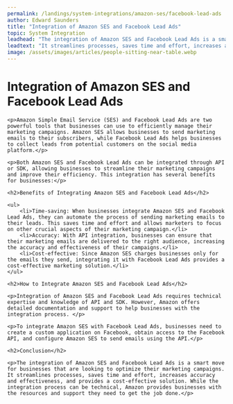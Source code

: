 ```yaml
---
permalink: /landings/system-integrations/amazon-ses/facebook-lead-ads
author: Edward Saunders
title: "Integration of Amazon SES and Facebook Lead Ads"
topic: System Integration
leadhead: "The integration of Amazon SES and Facebook Lead Ads is a smart move for businesses that are looking to optimize their marketing campaigns"
leadtext: "It streamlines processes, saves time and effort, increases accuracy and effectiveness, and provides a cost-effective solution. While the integration process can be technical, Amazon provides businesses with the resources and support they need to get the job done."
image: /assets/images/articles/people-sitting-near-table.webp
---
```

<div class="arttext">	<h1>Integration of Amazon SES and Facebook Lead Ads</h1>

	<p>Amazon Simple Email Service (SES) and Facebook Lead Ads are two powerful tools that businesses can use to efficiently manage their marketing campaigns. Amazon SES allows businesses to send marketing emails to their subscribers, while Facebook Lead Ads helps businesses to collect leads from potential customers on the social media platform.</p>

	<p>Both Amazon SES and Facebook Lead Ads can be integrated through API or SDK, allowing businesses to streamline their marketing campaigns and improve their efficiency. This integration has several benefits for businesses:</p>

	<h2>Benefits of Integrating Amazon SES and Facebook Lead Ads</h2>

	<ul>
		<li>Time-saving: When businesses integrate Amazon SES and Facebook Lead Ads, they can automate the process of sending marketing emails to their leads. This saves time and effort and allows marketers to focus on other crucial aspects of their marketing campaign.</li>
		<li>Accuracy: With API integration, businesses can ensure that their marketing emails are delivered to the right audience, increasing the accuracy and effectiveness of their campaigns.</li>
		<li>Cost-effective: Since Amazon SES charges businesses only for the emails they send, integrating it with Facebook Lead Ads provides a cost-effective marketing solution.</li>
	</ul>

	<h2>How to Integrate Amazon SES and Facebook Lead Ads</h2>

	<p>Integration of Amazon SES and Facebook Lead Ads requires technical expertise and knowledge of API and SDK. However, Amazon offers detailed documentation and support to help businesses with the integration process. </p>

	<p>To integrate Amazon SES with Facebook Lead Ads, businesses need to create a custom application on Facebook, obtain access to the Facebook API, and configure Amazon SES to send emails using the API.</p>

	<h2>Conclusion</h2>

	<p>The integration of Amazon SES and Facebook Lead Ads is a smart move for businesses that are looking to optimize their marketing campaigns. It streamlines processes, saves time and effort, increases accuracy and effectiveness, and provides a cost-effective solution. While the integration process can be technical, Amazon provides businesses with the resources and support they need to get the job done.</p>

</div>